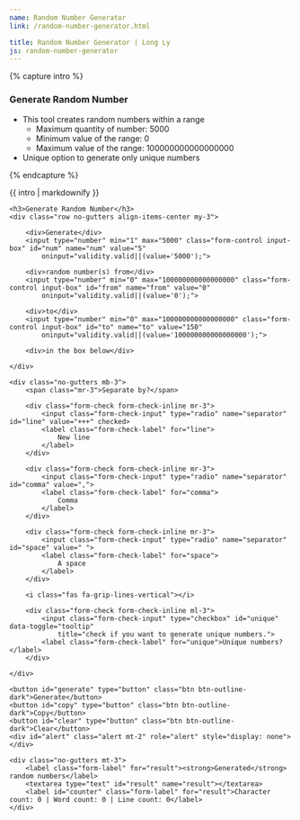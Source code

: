 ```yaml
---
name: Random Number Generator
link: /random-number-generator.html

title: Random Number Generator | Long Ly
js: random-number-generator
---
```


{% capture intro %}

### Generate Random Number
<!--separator-->
- This tool creates random numbers within a range
    - Maximum quantity of number: 5000
    - Minimum value of the range: 0
    - Maximum value of the range: 100000000000000000
- Unique option to generate only unique numbers
<!--separator-->

{% endcapture %}

<div class="tool-wrapper mb-4">
    {{ intro | markdownify }}
</div>

<div class="tool-wrapper">

    <h3>Generate Random Number</h3>
    <div class="row no-gutters align-items-center my-3">

        <div>Generate</div>
        <input type="number" min="1" max="5000" class="form-control input-box" id="num" name="num" value="5"
            oninput="validity.valid||(value='5000');">

        <div>random number(s) from</div>
        <input type="number" min="0" max="100000000000000000" class="form-control input-box" id="from" name="from" value="0"
            oninput="validity.valid||(value='0');">

        <div>to</div>
        <input type="number" min="0" max="100000000000000000" class="form-control input-box" id="to" name="to" value="150"
            oninput="validity.valid||(value='100000000000000000');">

        <div>in the box below</div>

    </div>

    <div class="no-gutters mb-3">
        <span class="mr-3">Separate by?</span>

        <div class="form-check form-check-inline mr-3">
            <input class="form-check-input" type="radio" name="separator" id="line" value="+++" checked>
            <label class="form-check-label" for="line">
                New line
            </label>
        </div>

        <div class="form-check form-check-inline mr-3">
            <input class="form-check-input" type="radio" name="separator" id="comma" value=",">
            <label class="form-check-label" for="comma">
                Comma
            </label>
        </div>

        <div class="form-check form-check-inline mr-3">
            <input class="form-check-input" type="radio" name="separator" id="space" value=" ">
            <label class="form-check-label" for="space">
                A space
            </label>
        </div>

        <i class="fas fa-grip-lines-vertical"></i>

        <div class="form-check form-check-inline ml-3">
            <input class="form-check-input" type="checkbox" id="unique" data-toggle="tooltip"
                title="check if you want to generate unique numbers.">
            <label class="form-check-label" for="unique">Unique numbers?</label>
        </div>

    </div>

    <button id="generate" type="button" class="btn btn-outline-dark">Generate</button>
    <button id="copy" type="button" class="btn btn-outline-dark">Copy</button>
    <button id="clear" type="button" class="btn btn-outline-dark">Clear</button>
    <div id="alert" class="alert mt-2" role="alert" style="display: none"></div>

    <div class="no-gutters mt-3">
        <label class="form-label" for="result"><strong>Generated</strong> random numbers</label>
        <textarea type="text" id="result" name="result"></textarea>
        <label id="counter" class="form-label" for="result">Character count: 0 | Word count: 0 | Line count: 0</label>
    </div>

</div>